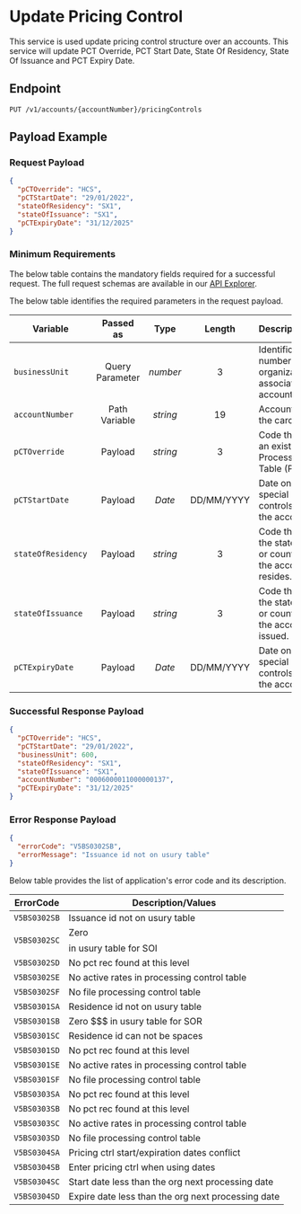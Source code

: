 # Update Pricing Control

This service is used update pricing control structure over an accounts. This service will update PCT Override, PCT Start Date, State Of Residency, State Of Issuance and PCT Expiry Date.

## Endpoint

`PUT /v1/accounts/{accountNumber}/pricingControls`

## Payload Example

### Request Payload

```json
{
  "pCTOverride": "HCS",
  "pCTStartDate": "29/01/2022",
  "stateOfResidency": "SX1",
  "stateOfIssuance": "SX1",
  "pCTExpiryDate": "31/12/2025"
}
```

### Minimum Requirements

The below table contains the mandatory fields required for a successful request. The full request schemas are available in our [API Explorer](../api/?type=put&path=/v1/accounts/{accountNumber}/blockUnblock).

The below table identifies the required parameters in the request payload.

| Variable | Passed as | Type | Length | Description/Values |
| -------- | :-------: | :--: | :------------: | ------------------ |
| `businessUnit` | Query Parameter | *number* | 3 | Identification number of the organization associated with the account. |
| `accountNumber` | Path Variable | *string* | 19 | Account Number of the cardholder. |
| `pCTOverride` | Payload | *string* | 3 | Code that identifies an existing Processing Control Table (PCT ID). | 
| `pCTStartDate` | Payload | *Date* | DD/MM/YYYY | Date on which the special pricing controls start for the account. | 
| `stateOfResidency` | Payload | *string* | 3 | Code that identifies the state, province, or country in which the account holder resides. | 
| `stateOfIssuance` | Payload | *string* | 3 | Code that identifies the state, province or country in which the account was issued. | 
| `pCTExpiryDate` | Payload | *Date* | DD/MM/YYYY | Date on which the special pricing controls expire for the account. |  

### Successful Response Payload

```json
{
  "pCTOverride": "HCS",
  "pCTStartDate": "29/01/2022",
  "businessUnit": 600,
  "stateOfResidency": "SX1",
  "stateOfIssuance": "SX1",
  "accountNumber": "0006000011000000137",
  "pCTExpiryDate": "31/12/2025"
}
```

### Error Response Payload

```json
{
  "errorCode": "V5BS0302SB",
  "errorMessage": "Issuance id not on usury table"   
}
```

Below table provides the list of application's error code and its description.

| ErrorCode |  Description/Values |
| --------  | ------------------ |
| `V5BS0302SB` | Issuance id not on usury table | 
| `V5BS0302SC` | Zero $$$$ in usury table for SOI | 
| `V5BS0302SD` | No pct rec found at this level | 
| `V5BS0302SE` | No active rates in processing control table | 
| `V5BS0302SF` | No file processing control table | 
| `V5BS0301SA` | Residence id not on usury table | 
| `V5BS0301SB` | Zero $$$ in usury table for SOR | 
| `V5BS0301SC` | Residence id can not be spaces | 
| `V5BS0301SD` | No pct rec found at this level | 
| `V5BS0301SE` | No active rates in processing control table | 
| `V5BS0301SF` | No file processing control table | 
| `V5BS0303SA` | No pct rec found at this level | 
| `V5BS0303SB` | No pct rec found at this level | 
| `V5BS0303SC` | No active rates in processing control table | 
| `V5BS0303SD` | No file processing control table | 
| `V5BS0304SA` | Pricing ctrl start/expiration dates conflict | 
| `V5BS0304SB` | Enter pricing ctrl when using dates | 
| `V5BS0304SC` | Start date less than the org next processing date | 
| `V5BS0304SD` | Expire date less than the org next processing date | 
